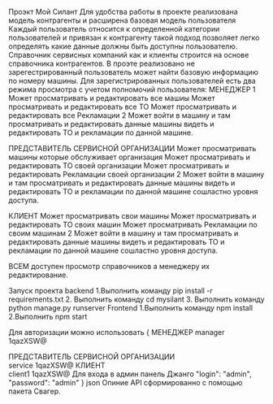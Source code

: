 Проэкт Мой Силант 
Для удобства работы в проекте реализована модель контрагенты и расширена базовая модель пользователя
Каждый пользователь относится к определенной категории пользователей и привязан к контрагенту такой подход позволяет легко определять какие данные должны быть доступны пользователю.
Справочник сервисных компаний как и клиенты строится на основе справочника контрагентов.
В проэте реализовано не зарегестрированный пользователь может найти базовую информацию по номеру машины.
Для зарегистрированных пользователей есть два режима просмотра с учетом полномочий пользователя:
МЕНЕДЖЕР
1
 Может просматривать и редактировать все машиы
 Может просматривать и редактировать  все ТО
 Может просматривать и редактировать  все Рекламации
2
Может войти в машину и там просматривать и редактировать данные машины видеть и редактировать ТО и рекламации по данной машине.

ПРЕДСТАВИТЕЛЬ СЕРВИСНОЙ ОРГАНИЗАЦИИ
 Может просматривать машины которые обслуживает организация
 Может просматривать и редактировать   ТО своей организации
 Может просматривать и редактировать   Рекламации своей организации
2
Может войти в машину и там просматривать и редактировать данные машины видеть и редактировать ТО и рекламации по данной машине сошластно уровня доступа.

 КЛИЕНТ 
 Может просматривать свои машины 
 Может просматривать и редактировать   ТО своих машин
 Может просматривать    Рекламации по своим машинам
2
Может войти в машину и там просматривать и редактировать данные машины видеть и редактировать ТО и рекламации по данной машине сошластно уровня доступа.

ВСЕМ доступен просмотр справочников а менеджеру их редактирование.


Запуск проекта
backend
1.Выполнить команду pip install -r requirements.txt
2. Выполнить команду cd mysilant
3. Выполнить команду python manage.py runserver
Frontend
1.Выполнить команду npm install 
2.Выполнить npm start

Для авторизации можно использовать 
{
  МЕНЕДЖЕР
  manager
  1qazXSW@

  ПРЕДСТАВИТЕЛЬ СЕРВИСНОЙ ОРГАНИЗАЦИИ  
   service
  1qazXSW@
  КЛИЕНТ  
   client1
   1qazXSW@
  Для входа в админ панель Джанго
   "login": "admin",
  "password": "admin"
}
json Опиние API сформированно с помощью пакета Свагер.

